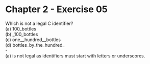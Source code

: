 # Chapter 2 - Exercise 05

Which is not a legal C identifier?  
(a) 100_bottles  
(b) \_100_bottles  
(c) one__hundred__bottles  
(d) bottles_by_the_hundred_  
\-  
(a) is not legal as identifiers must start with letters or underscores.
